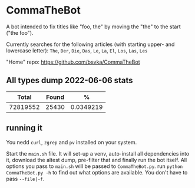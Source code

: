 # CommaTheBot

A bot intended to fix titles like "foo, the" by moving the "the" to the start ("the foo").

Currently searches for the following articles (with starting upper- and lowercase letter):
`The`, `Der`, `Die`, `Das`, `Le`, `La`, `El`, `Los`, `Las`, `Les`

"Home" repo: https://github.com/bsvka/CommaTheBot

## All types dump 2022-06-06 stats

| Total    | Found | %         |
| -------- | ----- | --------- |
| 72819552 | 25430 | 0.0349219 |

## running it
You nedd `curl`, `zgrep` and `pv` installed on your system.

Start the `main.sh` file. It will set-up a venv, auto-install all dependencies into it, download the altest dump, pre-filter that and finally run the bot itself. All options you pass to `main.sh` will be passed to `CommaTheBot.py`. run `python CommaTheBot.py -h` to find out what options are available. You don't have to pass `--file|-f`.